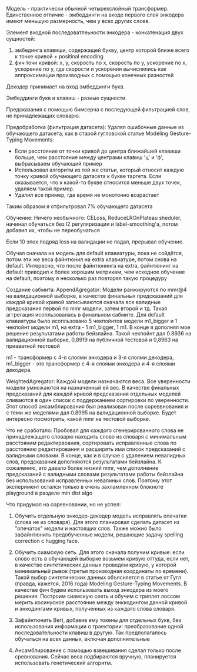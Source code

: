 Модель - практически обычной четырехслойный трансформер. Единственное отличие - эмбеддинги на входе первого слоя энкодера имеют меньшую размерность, чем у всех других слоев.


Элемент входной последоватлеьности энкодера - конкатенация двух сущностей:
1. эмбединга клавиши, содержащей букву, центр которой ближе всего к точке кривой + positinal encoding
2. фич точи кривой: x, y, скорость по x, скорость по y, ускорение по x, ускорение по y, где скорости и ускорения вычислялись как аппроксимации производных с помощью конечных разностей

Декодер принимает на вход эмбеддинги букв.

Эмбеддинги букв и клавиш - разные сущности.


Предсказания с помощью бимсерча с последующей фильтрацией слов, не принадлежащих словарю.



Предобработка (фильтрация датасета):
Удалял ошибочные данные из обучающего датасета, как в старой гугловской статье Modeling Gesture-Typing Movements:
* Если расстояние от точки кривой до центра ближайшей клавиши больше, чем расстояние между центрами клавиш 'ц' и 'ф', выбрасываем обучающий пример
* Использовал алгоритм из той же статьи, который относит каждую точку кривой обучающего датасета к букве таргета. Если оказывается, что к какой-то букве относится меньше двух точек, удаляем такой пример.
* Удалил все пример, где время не монотонно возрастает

Таким образом я отфильтровал 7% обучающего датасета



Обучение:
Ничего необычного: CELoss, ReduceLROnPlateau sheduler, начинал обучаться без l2 регуляризации и label-smoothing'а, потом добавил их, чтобы не переобучаться

Если 10 эпох подряд loss на валидации не падал, прерывал обучение. 

Обучал сначала на модель для default клавиатуры, пока не сойдётся, потом эти же веса файнтюнил на extra клавиатуре, потом снова на default. Интересно, что после файнтюнинга на extrа, файнтюнинг на default приводил к более хорошим метрикам, чем исходное обучение на default, поэтому я несколько раз повторял такую процедуру 



Создание сабмита:
AppendAgregator:
Модели ранжируются по mmr@4 на валидационной выборке, в качестве финальных предсказаний для каждой кривой кривой записываются сначала все валидные предсказания первой по mmr модели, затем второй и тд.
Такая аггрегация исопльзовалась в финальном сабмите. Для default клавиатуры было исопльзовано 5 чекпойнтов модели m1_bigger и 1 чекпойнт модели m1, на extra - 1 m1_bigger, 1 m1. В конце я дополнял мое решение результатами работы бейзлайна.
Такой чекпойнт дал 0.8936 на валидационной выборке, 0,8919 на публичной тестовой и 0,8963 на приаватной тестовой

m1 - трансформер с 4-я слоями энкодера и 3-я слоями декодера,  m1_bigger - это трансформер с 4-я слоями энкодера и 4-я слоями декодера.

WeightedAgregator:
Каждой модели назначаются веса. Все уверенности модели умножаются на назначенный ей вес. В качестве финальных предсказаний для каждой кривой предсказания отдельных моделей сливаются в один список с поддержанием сортировки по уверенности.
Этот способ ансамблирования был реализован после сореввнования и с теми же моделями дал 0.8995 на валидационной выборке. Будет интересно посмотреть, какой mmr на тестовой выборке.



Что не сработало:
Пробовал для каждого сгенерированного слова не принадлежащего словарю находить слово из словаря с минимальным расстояним редактирвоания, сортировать исправленные слова по расстоянию редактирования и расширять ими список предсказаний с валидными словами. В конце, как и в случае с удалением невалидных слов, предсказания дополняются результатами бейзлайна. К сожалению, это давало более низкий mmr, чем дополнение предсказаний с валидными словами результатами работы бейзлайна без использования исправленных невалиных слов. Поэтому этот эксперимент остался только в очень захламленном блокноте playground в разделе min dist algo



Что придумал на соревновании, но не успел:
1. Обучить отдельную энкодер-декодер модель исправлять опечатки (слова не из словаря). Для этого планировал сделать датасет из "опечаток" модели и настоящих слов. Также можно было зафайнтюнить предобученные модели, решающие задачу spelling correction c hugging face. 

2. Обучить сиамскую сеть. Для этого сначала получим кривые: если слово есть в обучающей выборке возьмем кривую оттуда, если нет, в качестве синтетических данных проведем кривую, у которой минимальный рывок (третья производная координаты по времени). Такой выбор синтетических данных объясняется в статье от Гугл (правда, кажется, 2016 года) Modeling Gesture-Typing Movements. В качестве фич будем использовать выход энкодера из моего решения. Построим сиамскую сееть и обучим с триплет лоссом мерить косинусное расстояние между энккодингом данной кривой и энкодингами кривых, полученных из каждого слова словаря.

3. Зафайнтюнить Bert, добавив ему токены для отдельных букв, без использования информации о траектории: преобразование одной последовательности клавиш в другую. Так предполагалось обучаться на всех данных, включая дополнительные

4. Ансамблирование с помощью взвешивания сделал только после сревнования. Сейчас веса подбираются вручную, планируется использовать генетический алгоритм.